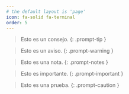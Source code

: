 ```yaml
---
# the default layout is 'page'
icon: fa-solid fa-terminal
order: 5
---
```


> Esto es un consejo.
{: .prompt-tip }

> Esto es un aviso.
{: .prompt-warning }

> Esto es una nota.
{: .prompt-notes }

> Esto es importante.
{: .prompt-important }

> Esto es una prueba.
{: .prompt-caution }

